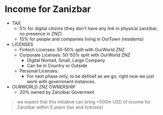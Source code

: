 # Income for Zanizbar


- TAX
    - 5% for digital citizins (they don't have any link in physical zanzibar, no presence in ZNZ)
    - 15% for people and companies living in OurTown (residents)
- LICENSES    
    - Fintech Licenses: 50-50% split with OurWorld ZNZ
    - Corporate Licenses: 50-50% split with OurWorld ZNZ
        - Digital Nomad, Small, Large Company
        - Can be in Country or Outside
    - Personal Licenses: 
        - For next phase only, to be definef as we go, right now we just work with government instances.
- OURWORLD ZNZ OWNERSHIP
    - 20% owned by Zanzibar Goverment


> we expect that this initiative can bring +500m USD of income for Zanzibar within 5 years (tax and licenses)


<!-- 
    - Personal Licenses: 80-20% split with OurWorld ZNZ (80% for ZNZ)
        - VISA, Workpermits, ... -->